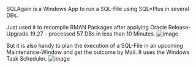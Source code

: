 SQLAgain is a Windows App to run a SQL-File using SQL*Plus in several DBs.

Just used it to recompile RMAN Packages after applying Oracle Release-Upgrade 19.27 - processed 57 DBs in less than 10 Minutes.
![image](https://github.com/user-attachments/assets/5f0dd707-cf75-4df3-bc06-76a356b2f2e9)

But it is also handy to plan the execution of a SQL-File in an upcoming Maintenance-Window and get the outcome by Mail. It uses the Windows Task Scheduler.
![image](https://github.com/user-attachments/assets/da01d2ee-6f36-4192-ade7-7d6ed523326d)
